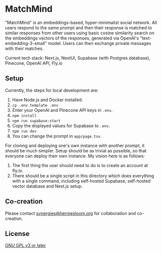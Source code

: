 # MatchMind

"MatchMind" is an embeddings-based, hyper-minimalist social network. All users respond to the same prompt and then their response is matched to similar responses from other users using basic cosine similarity search on the embeddings vectors of the responses, generated via OpenAI's "text-embedding-3-small" model. Users can then exchange private messages with their matches.

Current tech stack: Next.js, NextUI, Supabase (with Postgres database), Pinecone, OpenAI API, Fly.io

## Setup

Currently, the steps for local development are:

1. Have Node.js and Docker installed.
2. `cp .env.template .env`
3. Enter your OpenAI and Pinecone API keys in `.env`.
4. `npm install`
5. `npm run supabase:start`
6. Copy the displayed values for Supabase to `.env`.
7. `npm run dev`
8. You can change the prompt in `app/page.tsx`.

For cloning and deploying one's own instance with another prompt, it should be much simpler. Setup should be as trivial as possible, so that everyone can deploy their own instance. My vision here is as follows:

1. The first thing the user should need to do is to create an account at fly.io.
2. There should be a single script in this directory which does everything with a single command, including self-hosted Supabase, self-hosted vector database and Next.js setup.

## Co-creation

Please contact synergies@hermesloom.org for collaboration and co-creation.

## License

[GNU GPL v3 or later](https://spdx.org/licenses/GPL-3.0-or-later.html)
